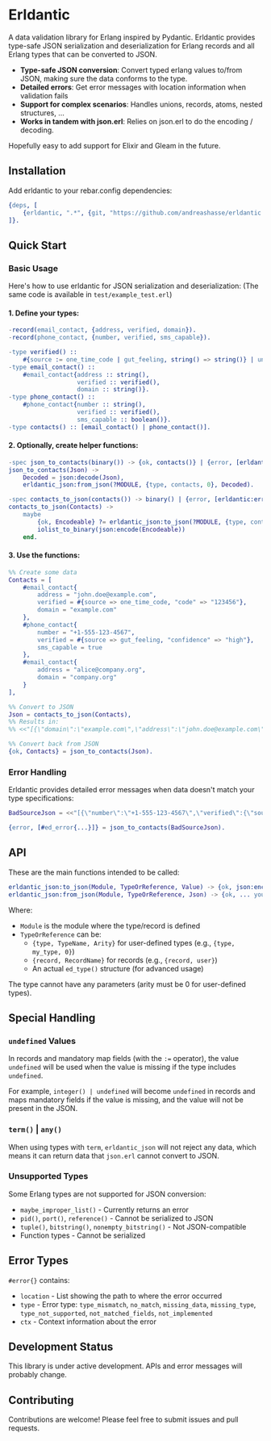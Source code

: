 # Erldantic

A data validation library for Erlang inspired by Pydantic. Erldantic provides type-safe JSON serialization and deserialization for Erlang records and all Erlang types that can be converted to JSON.

- **Type-safe JSON conversion**: Convert typed erlang values to/from JSON, making sure the data conforms to the type.
- **Detailed errors**: Get error messages with location information when validation fails
- **Support for complex scenarios**: Handles unions, records, atoms, nested structures, ...
- **Works in tandem with json.erl**: Relies on json.erl to do the encoding / decoding.

Hopefully easy to add support for Elixir and Gleam in the future.

## Installation

Add erldantic to your rebar.config dependencies:

```erlang
{deps, [
    {erldantic, ".*", {git, "https://github.com/andreashasse/erldantic.git", {branch, "main"}}}
]}.
```

## Quick Start

### Basic Usage

Here's how to use erldantic for JSON serialization and deserialization:
(The same code is available in `test/example_test.erl`)

#### 1. Define your types:

```erlang
-record(email_contact, {address, verified, domain}).
-record(phone_contact, {number, verified, sms_capable}).

-type verified() ::
    #{source := one_time_code | gut_feeling, string() => string()} | undefined.
-type email_contact() ::
    #email_contact{address :: string(),
                   verified :: verified(),
                   domain :: string()}.
-type phone_contact() ::
    #phone_contact{number :: string(),
                   verified :: verified(),
                   sms_capable :: boolean()}.
-type contacts() :: [email_contact() | phone_contact()].
```

#### 2. Optionally, create helper functions:

```erlang
-spec json_to_contacts(binary()) -> {ok, contacts()} | {error, [erldantic:error()]}.
json_to_contacts(Json) ->
    Decoded = json:decode(Json),
    erldantic_json:from_json(?MODULE, {type, contacts, 0}, Decoded).

-spec contacts_to_json(contacts()) -> binary() | {error, [erldantic:error()]}.
contacts_to_json(Contacts) ->
    maybe
        {ok, Encodeable} ?= erldantic_json:to_json(?MODULE, {type, contacts, 0}, Contacts),
        iolist_to_binary(json:encode(Encodeable))
    end.
```

#### 3. Use the functions:

```erlang
%% Create some data
Contacts = [
    #email_contact{
        address = "john.doe@example.com",
        verified = #{source => one_time_code, "code" => "123456"},
        domain = "example.com"
    },
    #phone_contact{
        number = "+1-555-123-4567",
        verified = #{source => gut_feeling, "confidence" => "high"},
        sms_capable = true
    },
    #email_contact{
        address = "alice@company.org",
        domain = "company.org"
    }
],

%% Convert to JSON
Json = contacts_to_json(Contacts),
%% Results in:
%% <<"[{\"domain\":\"example.com\",\"address\":\"john.doe@example.com\",\"verified\":{\"source\":\"one_time_code\",\"code\":\"123456\"}},{\"number\":\"+1-555-123-4567\",\"verified\":{\"source\":\"gut_feeling\",\"confidence\":\"high\"},\"sms_capable\":true},{\"domain\":\"company.org\",\"address\":\"alice@company.org\"}]">>

%% Convert back from JSON
{ok, Contacts} = json_to_contacts(Json).
```

### Error Handling

Erldantic provides detailed error messages when data doesn't match your type specifications:

```erlang
BadSourceJson = <<"[{\"number\":\"+1-555-123-4567\",\"verified\":{\"source\":\"a_bad_source\",\"confidence\":\"high\"},\"sms_capable\":true}]">>.

{error, [#ed_error{...}]} = json_to_contacts(BadSourceJson).
```

## API

These are the main functions intended to be called:
```erlang
erldantic_json:to_json(Module, TypeOrReference, Value) -> {ok, json:encode_value()} | {error, [erldantic:error()]}.
erldantic_json:from_json(Module, TypeOrReference, Json) -> {ok, ... your type ...} | {error, [erldantic:error()]}.
```

Where:
- `Module` is the module where the type/record is defined
- `TypeOrReference` can be:
  - `{type, TypeName, Arity}` for user-defined types (e.g., `{type, my_type, 0}`)
  - `{record, RecordName}` for records (e.g., `{record, user}`)
  - An actual `ed_type()` structure (for advanced usage)

The type cannot have any parameters (arity must be 0 for user-defined types).

## Special Handling

### `undefined` Values

In records and mandatory map fields (with the `:=` operator), the value `undefined` will be used when the value is missing if the type includes `undefined`.

For example, `integer() | undefined` will become `undefined` in records and maps mandatory fields if the value is missing, and the value will not be present in the JSON.

### `term()` | `any()`

When using types with `term`, `erldantic_json` will not reject any data, which means it can return data that `json.erl` cannot convert to JSON.

### Unsupported Types

Some Erlang types are not supported for JSON conversion:
- `maybe_improper_list()` - Currently returns an error
- `pid()`, `port()`, `reference()` - Cannot be serialized to JSON
- `tuple()`, `bitstring()`, `nonempty_bitstring()` - Not JSON-compatible
- Function types - Cannot be serialized

## Error Types

`#error{}` contains:

- `location` - List showing the path to where the error occurred
- `type` - Error type: `type_mismatch`, `no_match`, `missing_data`, `missing_type`, `type_not_supported`, `not_matched_fields`, `not_implemented`
- `ctx` - Context information about the error

## Development Status

This library is under active development. APIs and error messages will probably change.

## Contributing

Contributions are welcome! Please feel free to submit issues and pull requests.
